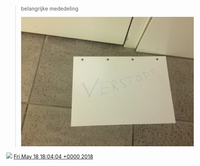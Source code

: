 > belangrijke mededeling 
> 
> ![](../../media/997538325287391232-Ddf3z9eVwAATCiu.jpg)

<img src="../../media/tweet.ico" width="12" /> [Fri May 18 18:04:04 +0000 2018](https://twitter.com/DromerDenker/status/997538325287391232)